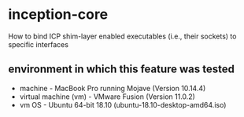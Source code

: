 # inception-core
How to bind ICP shim-layer enabled executables (i.e., their sockets) to specific interfaces
## environment in which this feature was tested
* machine - MacBook Pro running Mojave (Version 10.14.4)
* virtual machine (vm) - VMware Fusion (Version 11.0.2)
* vm OS - Ubuntu 64-bit 18.10 (ubuntu-18.10-desktop-amd64.iso)
